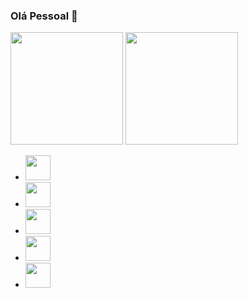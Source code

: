 ### Olá Pessoal 👋

<div class="scores">
  <img height="180em" src="https://github-readme-stats.vercel.app/api?username=mardevs&show_icons=true&theme=radical&title_color=#66D37E&count_private=false">
  <img height="180em" src="https://github-readme-stats.vercel.app/api/top-langs/?username=markdevs&layout=compact&theme=radical&title_color=#66D37E&count_private=false">
</div>
<div>
  <ul float="right">
    <li><img width="40px" src="https://cubotech.dev.br/wp-content/uploads/2021/09/icons8-wordpress.svg"></li>
    <li><img width="40px" src="https://cubotech.dev.br/wp-content/uploads/2021/09/vscode-icons_file-type-vue.png"></li>
    <li><img width="40px" src="https://cubotech.dev.br/wp-content/uploads/2021/09/icons8-javascript.svg"></li>
    <li><img width="40px" src="https://cubotech.dev.br/wp-content/uploads/2021/09/icons8-sass-1.svg"></li>
    <li><img width="40px" src="https://cubotech.dev.br/wp-content/uploads/2021/09/icons8-figma.svg"></li>
  </ul>
</div>


<!--
Here are some ideas to get you started:

- 🔭 I’m currently working on ...
- 🌱 I’m currently learning ...
- 👯 I’m looking to collaborate on ...
- 🤔 I’m looking for help with ...
- 💬 Ask me about ...
- 📫 How to reach me: ...
- 😄 Pronouns: ...
- ⚡ Fun fact: ...
-->
